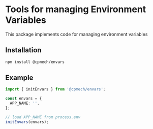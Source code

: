 # Tools for managing Environment Variables

This package implements code for managing environment variables

## Installation

```bash
npm install @cpmech/envars
```

## Example

```ts
import { initEnvars } from '@cpmech/envars';

const envars = {
  APP_NAME: '',
};

// load APP_NAME from process.env
initEnvars(envars);
```
